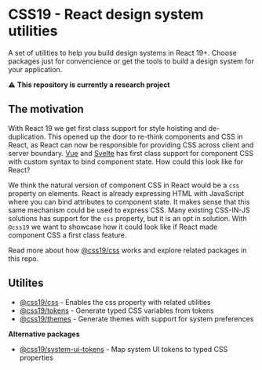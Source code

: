 # CSS19 - React design system utilities

A set of utilities to help you build design systems in React 19+. Choose packages just for convencience or get the tools to build a design system for your application.

:warning: **This repository is currently a research project**

## The motivation

With React 19 we get first class support for style hoisting and de-duplication.
This opened up the door to re-think components and CSS in React, as React can now be responsible for providing CSS across client and server boundary. [Vue](https://vuejs.org/) and [Svelte](https://svelte.dev/) has first class support for component CSS with custom syntax to bind component state. How could this look like for React?

We think the natural version of component CSS in React would be a `css` property on elements. React is already expressing HTML with JavaScript where you can bind attributes to component state. It makes sense that this same mechanism could be used to express CSS. Many existing CSS-IN-JS solutions has support for the `css` property, but it is an opt in solution. With `@css19` we want to showcase how it could look like if React made component CSS a first class feature.

Read more about how [@css19/css]('./css/README.md) works and explore related packages in this repo.

## Utilites

- [@css19/css](./css) - Enables the css property with related utilities
- [@css19/tokens]('./tokens') - Generate typed CSS variables from tokens
- [@css19/themes]('./themes') - Generate themes with support for system preferences

**Alternative packages**

- [@css19/system-ui-tokens]('./system-ui-tokens') - Map system UI tokens to typed CSS properties

